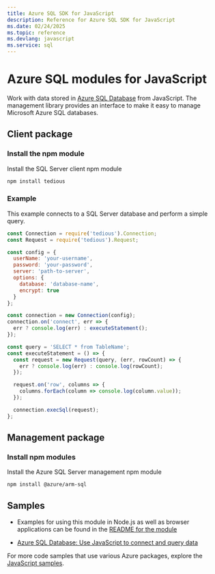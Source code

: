 ```yaml
---
title: Azure SQL SDK for JavaScript
description: Reference for Azure SQL SDK for JavaScript
ms.date: 02/24/2025
ms.topic: reference
ms.devlang: javascript
ms.service: sql
---
```

# Azure SQL modules for JavaScript

Work with data stored in [Azure SQL Database](https://docs.microsoft.com/azure/sql-database/sql-database-technical-overview) from JavaScript.
The management library provides an interface to make it easy to manage Microsoft Azure SQL databases.

## Client package

### Install the npm module

Install the SQL Server client npm module

```bash
npm install tedious
```

### Example

This example connects to a SQL Server database and perform a simple query.

```JavaScript
const Connection = require('tedious').Connection;
const Request = require('tedious').Request;

const config = {
  userName: 'your-username',
  password: 'your-password',
  server: 'path-to-server',
  options: {
    database: 'database-name',
    encrypt: true
  }
};

const connection = new Connection(config);
connection.on('connect', err => {
  err ? console.log(err) : executeStatement();
});

const query = 'SELECT * from TableName';
const executeStatement = () => {
  const request = new Request(query, (err, rowCount) => {
    err ? console.log(err) : console.log(rowCount);
  });

  request.on('row', columns => {
    columns.forEach(column => console.log(column.value));
  });

  connection.execSql(request);
};
```

## Management package

### Install npm modules

Install the Azure SQL Server management npm module

```
npm install @azure/arm-sql
```   

## Samples

- Examples for using this module in Node.js as well as browser applications can be found in the [README for the module](https://www.npmjs.com/package/@azure/arm-sql)

- [Azure SQL Database: Use JavaScript to connect and query data](https://docs.microsoft.com/azure/sql-database/sql-database-connect-query-nodejs)

For more code samples that use various Azure packages, explore the [JavaScript samples](https://docs.microsoft.com/samples/browse/?languages=javascript).